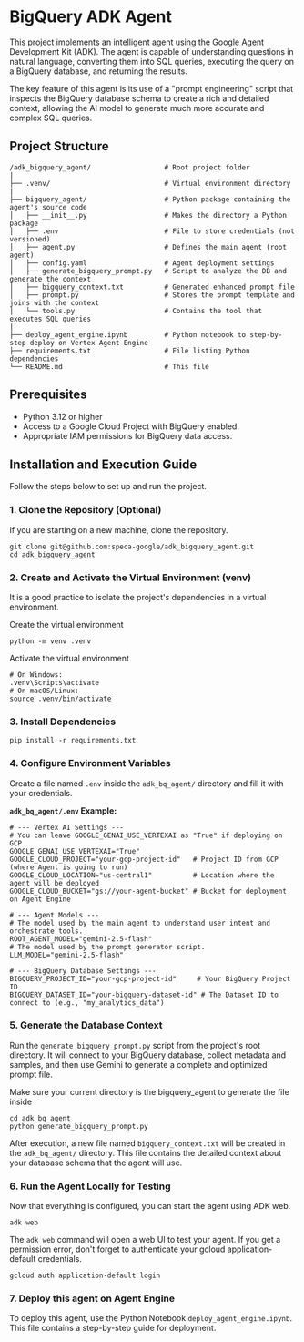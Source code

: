 # BigQuery ADK Agent

This project implements an intelligent agent using the Google Agent Development Kit (ADK). The agent is capable of understanding questions in natural language, converting them into SQL queries, executing the query on a BigQuery database, and returning the results.

The key feature of this agent is its use of a "prompt engineering" script that inspects the BigQuery database schema to create a rich and detailed context, allowing the AI model to generate much more accurate and complex SQL queries.

## Project Structure
```
/adk_bigquery_agent/                  # Root project folder
|
├── .venv/                            # Virtual environment directory
|
├── bigquery_agent/                   # Python package containing the agent's source code
│   ├── __init__.py                   # Makes the directory a Python package
│   ├── .env                          # File to store credentials (not versioned)
│   ├── agent.py                      # Defines the main agent (root agent)
│   ├── config.yaml                   # Agent deployment settings
│   ├── generate_bigquery_prompt.py   # Script to analyze the DB and generate the context
│   ├── bigquery_context.txt          # Generated enhanced prompt file
│   ├── prompt.py                     # Stores the prompt template and joins with the context
│   └── tools.py                      # Contains the tool that executes SQL queries
|
├── deploy_agent_engine.ipynb         # Python notebook to step-by-step deploy on Vertex Agent Engine
├── requirements.txt                  # File listing Python dependencies
└── README.md                         # This file
```

## Prerequisites

* Python 3.12 or higher
* Access to a Google Cloud Project with BigQuery enabled.
* Appropriate IAM permissions for BigQuery data access.

## Installation and Execution Guide

Follow the steps below to set up and run the project.

### 1. Clone the Repository (Optional)

If you are starting on a new machine, clone the repository.

```
git clone git@github.com:speca-google/adk_bigquery_agent.git
cd adk_bigquery_agent
```

### 2. Create and Activate the Virtual Environment (venv)

It is a good practice to isolate the project's dependencies in a virtual environment.

Create the virtual environment

```
python -m venv .venv
```

Activate the virtual environment
```
# On Windows:
.venv\Scripts\activate
# On macOS/Linux:
source .venv/bin/activate
```

### 3. Install Dependencies
```
pip install -r requirements.txt
```

### 4. Configure Environment Variables

Create a file named `.env` inside the `adk_bq_agent/` directory and fill it with your credentials.

**`adk_bq_agent/.env` Example:**

```env
# --- Vertex AI Settings ---
# You can leave GOOGLE_GENAI_USE_VERTEXAI as "True" if deploying on GCP
GOOGLE_GENAI_USE_VERTEXAI="True"
GOOGLE_CLOUD_PROJECT="your-gcp-project-id"   # Project ID from GCP (where Agent is going to run)
GOOGLE_CLOUD_LOCATION="us-central1"          # Location where the agent will be deployed
GOOGLE_CLOUD_BUCKET="gs://your-agent-bucket" # Bucket for deployment on Agent Engine

# --- Agent Models ---
# The model used by the main agent to understand user intent and orchestrate tools.
ROOT_AGENT_MODEL="gemini-2.5-flash"
# The model used by the prompt generator script.
LLM_MODEL="gemini-2.5-flash"

# --- BigQuery Database Settings ---
BIGQUERY_PROJECT_ID="your-gcp-project-id"     # Your BigQuery Project ID
BIGQUERY_DATASET_ID="your-bigquery-dataset-id" # The Dataset ID to connect to (e.g., "my_analytics_data")
```

### 5. Generate the Database Context

Run the `generate_bigquery_prompt.py` script from the project's root directory. It will connect to your BigQuery database, collect metadata and samples, and then use Gemini to generate a complete and optimized prompt file.

Make sure your current directory is the bigquery_agent to generate the file inside
```
cd adk_bq_agent
python generate_bigquery_prompt.py
````

After execution, a new file named `bigquery_context.txt` will be created in the `adk_bq_agent/` directory. This file contains the detailed context about your database schema that the agent will use.

### 6. Run the Agent Locally for Testing

Now that everything is configured, you can start the agent using ADK web.
```
adk web
```
The `adk web` command will open a web UI to test your agent. If you get a permission error, don't forget to authenticate your gcloud application-default credentials.
```
gcloud auth application-default login
```

### 7. Deploy this agent on Agent Engine

To deploy this agent, use the Python Notebook `deploy_agent_engine.ipynb`. This file contains a step-by-step guide for deployment.